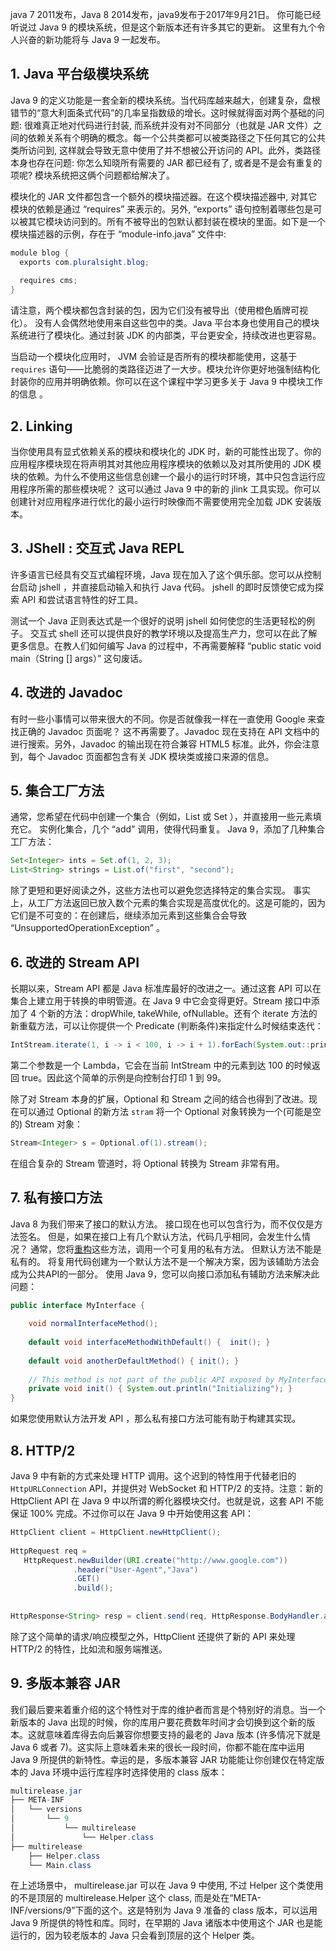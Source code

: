 java 7 2011发布，Java 8 2014发布，java9发布于2017年9月21日。 你可能已经听说过 Java 9 的模块系统，但是这个新版本还有许多其它的更新。 这里有九个令人兴奋的新功能将与 Java 9 一起发布。

## 1. Java 平台级模块系统

Java 9 的定义功能是一套全新的模块系统。当代码库越来越大，创建复杂，盘根错节的“意大利面条式代码”的几率呈指数级的增长。这时候就得面对两个基础的问题: 很难真正地对代码进行封装, 而系统并没有对不同部分（也就是 JAR 文件）之间的依赖关系有个明确的概念。每一个公共类都可以被类路径之下任何其它的公共类所访问到, 这样就会导致无意中使用了并不想被公开访问的 API。此外，类路径本身也存在问题: 你怎么知晓所有需要的 JAR 都已经有了, 或者是不是会有重复的项呢? 模块系统把这俩个问题都给解决了。

模块化的 JAR 文件都包含一个额外的模块描述器。在这个模块描述器中, 对其它模块的依赖是通过 “requires” 来表示的。另外, “exports” 语句控制着哪些包是可以被其它模块访问到的。所有不被导出的包默认都封装在模块的里面。如下是一个模块描述器的示例，存在于 “module-info.java” 文件中:

```java
module blog {
  exports com.pluralsight.blog;
 
  requires cms;
}
```


请注意，两个模块都包含封装的包，因为它们没有被导出（使用橙色盾牌可视化）。 没有人会偶然地使用来自这些包中的类。Java 平台本身也使用自己的模块系统进行了模块化。通过封装 JDK 的内部类，平台更安全，持续改进也更容易。

当启动一个模块化应用时， JVM 会验证是否所有的模块都能使用，这基于 `requires` 语句——比脆弱的类路径迈进了一大步。模块允许你更好地强制结构化封装你的应用并明确依赖。你可以在这个课程中学习更多关于 Java 9 中模块工作的信息 。

## 2. Linking

当你使用具有显式依赖关系的模块和模块化的 JDK 时，新的可能性出现了。你的应用程序模块现在将声明其对其他应用程序模块的依赖以及对其所使用的 JDK 模块的依赖。为什么不使用这些信息创建一个最小的运行时环境，其中只包含运行应用程序所需的那些模块呢？ 这可以通过 Java 9 中的新的 jlink 工具实现。你可以创建针对应用程序进行优化的最小运行时映像而不需要使用完全加载 JDK 安装版本。

## 3. JShell : 交互式 Java REPL

许多语言已经具有交互式编程环境，Java 现在加入了这个俱乐部。您可以从控制台启动 jshell ，并直接启动输入和执行 Java 代码。 jshell 的即时反馈使它成为探索 API 和尝试语言特性的好工具。

测试一个 Java 正则表达式是一个很好的说明 jshell 如何使您的生活更轻松的例子。 交互式 shell 还可以提供良好的教学环境以及提高生产力，您可以在此了解更多信息。在教人们如何编写 Java 的过程中，不再需要解释 “public static void main（String [] args）” 这句废话。

## 4. 改进的 Javadoc

有时一些小事情可以带来很大的不同。你是否就像我一样在一直使用 Google 来查找正确的 Javadoc 页面呢？ 这不再需要了。Javadoc 现在支持在 API 文档中的进行搜索。另外，Javadoc 的输出现在符合兼容 HTML5 标准。此外，你会注意到，每个 Javadoc 页面都包含有关 JDK 模块类或接口来源的信息。

## 5. 集合工厂方法

通常，您希望在代码中创建一个集合（例如，List 或 Set ），并直接用一些元素填充它。 实例化集合，几个 “add” 调用，使得代码重复。 Java 9，添加了几种集合工厂方法：

```java
Set<Integer> ints = Set.of(1, 2, 3);
List<String> strings = List.of("first", "second");
```

除了更短和更好阅读之外，这些方法也可以避免您选择特定的集合实现。 事实上，从工厂方法返回已放入数个元素的集合实现是高度优化的。这是可能的，因为它们是不可变的：在创建后，继续添加元素到这些集合会导致 “UnsupportedOperationException” 。

## 6. 改进的 Stream API

长期以来，Stream API 都是 Java 标准库最好的改进之一。通过这套 API 可以在集合上建立用于转换的申明管道。在 Java 9 中它会变得更好。Stream 接口中添加了 4 个新的方法：dropWhile, takeWhile, ofNullable。还有个 iterate 方法的新重载方法，可以让你提供一个 Predicate (判断条件)来指定什么时候结束迭代：

```java
IntStream.iterate(1, i -> i < 100, i -> i + 1).forEach(System.out::println);
```

第二个参数是一个 Lambda，它会在当前 IntStream 中的元素到达 100 的时候返回 true。因此这个简单的示例是向控制台打印 1 到 99。

除了对 Stream 本身的扩展，Optional 和 Stream 之间的结合也得到了改进。现在可以通过 Optional 的新方法 `stram` 将一个 Optional 对象转换为一个(可能是空的) Stream 对象：

```java
Stream<Integer> s = Optional.of(1).stream();
```

在组合复杂的 Stream 管道时，将 Optional 转换为 Stream 非常有用。

## 7. 私有接口方法

Java 8 为我们带来了接口的默认方法。 接口现在也可以包含行为，而不仅仅是方法签名。 但是，如果在接口上有几个默认方法，代码几乎相同，会发生什么情况？ 通常，您将[重构](http://www.amazon.cn/gp/product/B003BY6PLK/ref=as_li_qf_sp_asin_il_tl?ie=UTF8&tag=importnew-23&linkCode=as2&camp=536&creative=3200&creativeASIN=B003BY6PLK)这些方法，调用一个可复用的私有方法。 但默认方法不能是私有的。 将复用代码创建为一个默认方法不是一个解决方案，因为该辅助方法会成为公共API的一部分。 使用 Java 9，您可以向接口添加私有辅助方法来解决此问题：

```java
public interface MyInterface {
 
    void normalInterfaceMethod();
 
    default void interfaceMethodWithDefault() {  init(); }
 
    default void anotherDefaultMethod() { init(); }
 
    // This method is not part of the public API exposed by MyInterface
    private void init() { System.out.println("Initializing"); }
}
```

如果您使用默认方法开发 API ，那么私有接口方法可能有助于构建其实现。

## 8. HTTP/2

Java 9 中有新的方式来处理 HTTP 调用。这个迟到的特性用于代替老旧的 `HttpURLConnection` API，并提供对 WebSocket 和 HTTP/2 的支持。注意：新的 HttpClient API 在 Java 9 中以所谓的孵化器模块交付。也就是说，这套 API 不能保证 100% 完成。不过你可以在 Java 9 中开始使用这套 API：

```java
HttpClient client = HttpClient.newHttpClient();
 
HttpRequest req =
   HttpRequest.newBuilder(URI.create("http://www.google.com"))
              .header("User-Agent","Java")
              .GET()
              .build();
 
 
HttpResponse<String> resp = client.send(req, HttpResponse.BodyHandler.asString());
```

除了这个简单的请求/响应模型之外，HttpClient 还提供了新的 API 来处理 HTTP/2 的特性，比如流和服务端推送。

## 9. 多版本兼容 JAR

我们最后要来着重介绍的这个特性对于库的维护者而言是个特别好的消息。当一个新版本的 Java 出现的时候，你的库用户要花费数年时间才会切换到这个新的版本。这就意味着库得去向后兼容你想要支持的最老的 Java 版本 (许多情况下就是 Java 6 或者 7)。这实际上意味着未来的很长一段时间，你都不能在库中运用 Java 9 所提供的新特性。幸运的是，多版本兼容 JAR 功能能让你创建仅在特定版本的 Java 环境中运行库程序时选择使用的 class 版本：

```java
multirelease.jar
├── META-INF
│   └── versions
│       └── 9
│           └── multirelease
│               └── Helper.class
├── multirelease
    ├── Helper.class
    └── Main.class
```

在上述场景中， multirelease.jar 可以在 Java 9 中使用, 不过 Helper 这个类使用的不是顶层的 multirelease.Helper 这个 class, 而是处在“META-INF/versions/9”下面的这个。这是特别为 Java 9 准备的 class 版本，可以运用 Java 9 所提供的特性和库。同时，在早期的 Java 诸版本中使用这个 JAR 也是能运行的，因为较老版本的 Java 只会看到顶层的这个 Helper 类。